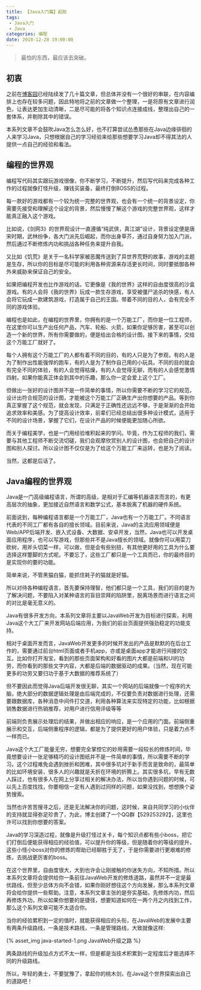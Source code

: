 ```yaml
---
title: 【Java入门篇】起航
tags: 
 - Java入门
 - Java
categories: 编程
date: 2018-12-28 19:00:00
---
```


> 最怕的东西，最应该去突破。

## 初衷

之前在[博客园](http://www.cnblogs.com/mfrank/)已经陆续发了几十篇文章，但总体并没有一个很好的串联，在内容编排上也存在较多问题，因此特地将之前的文章做一个整理，一是将原有文章进行润色，让表达更加生动清晰，二是尽可能的将各个知识点连接成线，整理出自己的一套体系，并剔除其中的错误。

本系列文章不会鼓吹Java怎么怎么好，也不打算尝试怂恿那些在Java边缘徘徊的人来学习Java，只想根据自己的学习经验来给那些想要学习Java却不得其法的人提供一点自己的经验和看法。

## 编程的世界观

编程写代码其实跟玩游戏很像，你不断学习，不断提升，然后写代码来完成各种工作的过程就像打怪升级，赚钱买装备，最终打倒BOSS的过程。

每一款好的游戏都有一个较为统一完整的世界观，也会有一个统一的背景设定，你需要先接受和理解这个设定的背景，然后慢慢了解这个游戏的完整世界观，这样才能真正融入这个游戏。

比如说，《剑网3》的世界观设计一直遵循“纯武侠，真江湖”设计，背景设定便是唐宋时期，武林纷争，各大门派先后崛起，而你出身草芥，通过自身努力加入门派，然后通过不断修炼内功和挑战各种任务来提升自我。

又比如《饥荒》是关于一名科学家被恶魔传送到了异世界荒野的故事，游戏的主题是生存，所以你的目标是尽可能的利用各种资源来存活更长时间，同时要抵御各种外来威胁来保证自己的安全。

如果把编程开发也比作游戏的话，它更像是《我的世界》这样的自由度很高的沙盒游戏。有的人会将《我的世界》玩成一款生存游戏，享受被僵尸追杀的快感，有人会将它玩成一款建筑游戏，打造属于自己的王国。带着不同的目的人，会有完全不同的游戏体验。

编程也是如此，在编程的世界里，你拥有的是一个万能工厂，而你是一位工程师，在这里你可以生产出任何产品，汽车、轮船、火箭，如果你足够厉害，甚至可以创造一个新的世界，所有你需要做的，便是给出合格的设计图，接下来的事情，交给这个万能工厂就好了。

每个人拥有这个万能工厂的人都有着不同的目的，有的人只是为了参观，有的人是为了制作出性能强悍的跑车，有的人是为了制作自己用的小玩具。不同的目的就会有完全不同的体验，有的人会觉得枯燥，有的人会觉得无聊，而有的人会感觉激情四射。如果你能真正体会到其中的乐趣，那么你一定会爱上这个工厂。

但做出一张好的设计图并不是一件简单的事情，所以你需要不断的学习它的规范，设计出符合规范的设计图，才能被这个万能工厂正确生产出你想要的产品。等到你真正掌握了这个规范，就会发现，只满足于正确性还远远不够，于是渐渐的会开始追求效率和美感。为了提高设计效率，前辈们已经总结出很多种设计模式，适用于不同的设计场景，掌握了它们，在设计产品的时候便能更加随心所欲。

而关于编程美学，也是一门用经验堆积起来的学问。毕竟，作为工程师的我们，需要与其他工程师不断交流切磋，我们会观摩欣赏别人的设计图，也会把自己的设计图和别人探讨。所以设计图不仅仅是为了给这个万能工厂来运转，也是为了阅读。

当然，这都是后话了。

## Java编程的世界观

Java是一门高级编程语言，所谓的高级，是相对于汇编等机器语言而言的，有更高层次的抽象，更加接近自然语言和数学公式，基本脱离了机器的硬件系统。

前面说到，每种编程语言都是一个万能工厂，Java也有一个万能工厂。不同语言代表的不同工厂都有各自的擅长领域。目前来说，Java的主流应用领域便是Web/APP后端开发、嵌入式设备、大数据、安卓开发，当然，Java也可以开发桌面应用程序，也可以写游戏，但那些并不是Java擅长的领域。就像你可以用菜刀砍树，用斧头切菜一样，可以做，但是会有些别扭，有其他更好用的工具为什么要选择这样蹩脚的方式呢。不要忘了，这些工厂都只是一个工具而已，你的最终目的是实现你的要的功能。

简单来说，不管黑猫白猫，能抓住耗子的猫就是好猫。

所以对待各种编程语言，首先要保持理智，他们都只是一个工具，我们的目的是为了解决问题，不要陷入对某种语言的盲目崇拜的陷阱里，脱离场景而进行语言之间的对比是毫无意义的。

Java有很多开发方向，本系列文章将主要以JavaWeb开发为目标进行探索，利用Java这个大工厂来开发网站后端应用，为我们的前台页面提供强劲稳定的功能支持。

相对于桌面开发而言，JavaWeb开发更多的时候开发出的产品是默默的在后台工作的，需要通过前台html页面或者手机app，亦或是桌面app才能进行间接的交互。比如你打开淘宝，看到的那些页面架构和好看的图片大都是前端和UI的功劳，而你看到的那些文字内容，大都是后端的数据驱动的成果。（当然，现在可能更多的功劳又要归功于基于大数据的推荐系统了）

但不要因此而觉得Java后端开发很无聊，其实一个网站的后端就像一个程序的大脑，绝大部分的数据逻辑处理是由后端完成的，不仅要负责对数据进行处理，还需要跟数据库，各种消息中间件打交道，利用各种算法来实现特定的功能，比如根据销售数据进行热销推荐，对用户进行信用评级等等

前端则负责展示处理后的结果，并做出相应的响应，是一个应用的门面。前端侧重展示和交互，后端侧重程序的逻辑，都是为了提供更好的用户体验，只是着力点不一样而已。

Java这个大工厂能量无穷，想要完全掌控它的妙用需要一段较长的修炼时间，毕竟想要设计一张足够精巧的设计图纸并不是一件简单的事情，所以需要不断的学习。这个过程难免会遇到挫折和困难，其中很多坑对于新手而言是致命的，最简单的比如环境安装，很多人的兴趣就是夭折在环境的折腾上。其实很多坑，早有无数人踩过，也有很多人在网上分享过相关的解决办法，所以当你遇到问题的时候，可以先上百度找找，你要相信一定有人遇到过同样的问题，如果没找到，想想换个姿势搜索。

当然也许苦苦搜寻之后，还是无法解决你的问题，这时候，来自共同学习的小伙伴的支持就显得弥足珍贵了，为此，博主创建了一个QQ群【529253292】，这里也许可以找到你想要的答案。

Java的学习深造过程，就像是升级打怪过关卡，每个知识点都有些小boss，把它们打倒后便能获得相应的经验值，可以提升你的等级，但是随着你的等级的提升，这些小怪小boss对你的修炼的帮助已经聊胜于无了，于是你需要进行更艰难的修炼，去挑战更厉害的boss。

在这个世界里，自由度很大，大到也许会让刚接触的你迷失方向，不知所措。所以本系列文章将会提供给你一条前往JavaWeb开发的修炼道路，虽然并不一定是最优路线，但至少总体方向不会错，如果你刚好想往这个方向发展，那么本系列文章将会给你提供一些帮助。注意，本系列文章主张的是夯实基础，先修炼内功，然后再修炼外功，所以如果你想要的是捷径，想要知道如何在一两个月之内找到工作，那么这个系列文章可能不太适合你。

当你的经验累积到一定的值时，就能获得相应的头衔，在JavaWeb的发展中主要有两条升级路线，一条是技术路线，一条是管理路线，大致就像这样:

{% asset_img java-started-1.png JavaWeb升级之路 %}

两条路线的升级加点方式不太一样，但是都是当技术积累到一定程度后才能选择不同的升级路线。

所以，年轻的勇士，不要犹豫了，拿起你的桃木剑，在Java这个世界探索出自己的道路吧！
